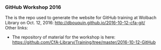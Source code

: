 ### GitHub Workshop 2016    
The is the repo used to generate the website for GitHub training at Wolbach Library on Oct. 12, 2016: http://dbouquin.github.io/2016-10-12-cfa-git/       
Other links:    
+ The repository of material for the workshop is here: https://github.com/CfA-Library/Training/tree/master/2016-10-12-GitHub   
